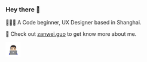 ### Hey there 👋 

👨🏻‍💻 A Code beginner, UX Designer based in Shanghai.

🤔 Check out [zanwei.guo](https://zanweiguo.com) to get know more about me.


<img src="https://github.com/zanwei/zanwei/blob/master/about.gif" width="40px">


<!--
**zanwei/zanwei** is a ✨ _special_ ✨ repository because its `README.md` (this file) appears on your GitHub profile.
